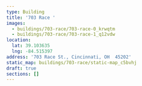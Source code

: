 ```yaml
---
type: Building
title: '703 Race '
images:
  - buildings/703-race/703-race-0_krwqtm
  - buildings/703-race/703-race-1_q12vdw
location:
  lat: 39.103635
  lng: -84.515397
address: '703 Race St., Cincinnati, OH  45202'
static_map: buildings/703-race/static-map_c5bvhj
draft: true
sections: []
---
```

